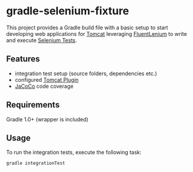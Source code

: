gradle-selenium-fixture
=======================

This project provides a Gradle build file with a basic setup to start developing web applications
for [Tomcat](http://tomcat.apache.org/) leveraging [FluentLenium](https://github.com/FluentLenium/FluentLenium)
to write and execute [Selenium Tests](http://seleniumhq.org/).

## Features

* integration test setup (source folders, dependencies etc.) 
* configured [Tomcat Plugin](https://github.com/bmuschko/gradle-tomcat-plugin/)
* [JaCoCo](http://www.eclemma.org/jacoco/) code coverage 

## Requirements

Gradle 1.0+ (wrapper is included)

## Usage

To run the integration tests, execute the following task:

	gradle integrationTest
 